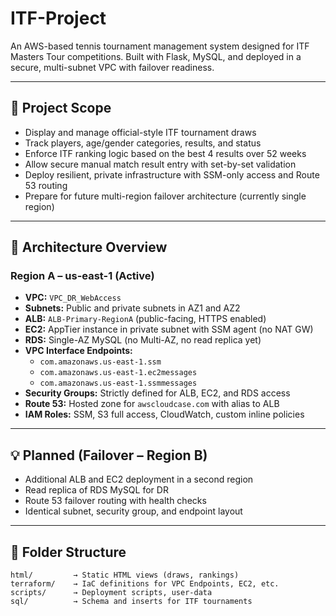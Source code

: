 # ITF-Project

An AWS-based tennis tournament management system designed for ITF Masters Tour competitions. Built with Flask, MySQL, and deployed in a secure, multi-subnet VPC with failover readiness.

---

## 🎯 Project Scope

- Display and manage official-style ITF tournament draws
- Track players, age/gender categories, results, and status
- Enforce ITF ranking logic based on the best 4 results over 52 weeks
- Allow secure manual match result entry with set-by-set validation
- Deploy resilient, private infrastructure with SSM-only access and Route 53 routing
- Prepare for future multi-region failover architecture (currently single region)

---

## 🧱 Architecture Overview

### Region A – us-east-1 (Active)
- **VPC:** `VPC_DR_WebAccess`
- **Subnets:** Public and private subnets in AZ1 and AZ2
- **ALB:** `ALB-Primary-RegionA` (public-facing, HTTPS enabled)
- **EC2:** AppTier instance in private subnet with SSM agent (no NAT GW)
- **RDS:** Single-AZ MySQL (no Multi-AZ, no read replica yet)
- **VPC Interface Endpoints:**  
  - `com.amazonaws.us-east-1.ssm`  
  - `com.amazonaws.us-east-1.ec2messages`  
  - `com.amazonaws.us-east-1.ssmmessages`
- **Security Groups:** Strictly defined for ALB, EC2, and RDS access
- **Route 53:** Hosted zone for `awscloudcase.com` with alias to ALB
- **IAM Roles:** SSM, S3 full access, CloudWatch, custom inline policies

---

## 💡 Planned (Failover – Region B)
- Additional ALB and EC2 deployment in a second region
- Read replica of RDS MySQL for DR
- Route 53 failover routing with health checks
- Identical subnet, security group, and endpoint layout

---

## 📁 Folder Structure

```plaintext
html/         → Static HTML views (draws, rankings)
terraform/    → IaC definitions for VPC Endpoints, EC2, etc.
scripts/      → Deployment scripts, user-data
sql/          → Schema and inserts for ITF tournaments
